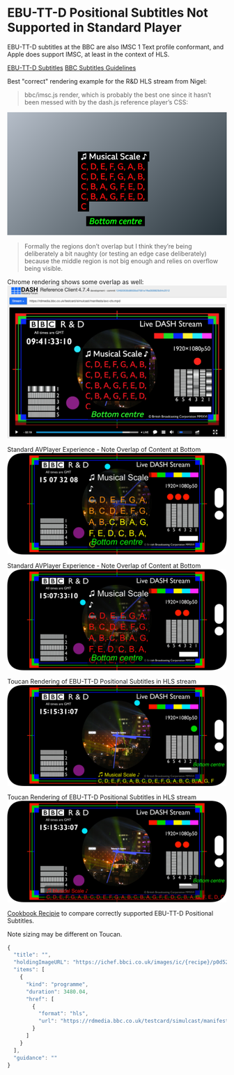 #  EBU-TT-D Positional Subtitles Not Supported in Standard Player

EBU-TT-D subtitles at the BBC are also IMSC 1 Text profile conformant, and Apple does support IMSC, at least in the context of HLS. 

[EBU-TT-D Subtitles](https://tech.ebu.ch/publications/tech3380)
[BBC Subtitles Guidelines](https://www.bbc.co.uk/accessibility/forproducts/guides/subtitles/#Subtitle-Guidelines)

Best "correct" rendering example for the R&D HLS stream from Nigel:
> bbc/imsc.js render, which is probably the best one since it hasn’t been messed with by the dash.js reference player’s CSS:
<img src="../Local Media/DocumentationMedia/bestRenderingForStreamFromNigel.png"/> 

> Formally the regions don’t overlap but I think they’re being deliberately a bit naughty (or testing an edge case deliberately) because the middle region is not big enough and relies on overflow being visible.

Chrome rendering shows some overlap as well: 
<img src="../Local Media/DocumentationMedia/chromeRenderingForStreamFromNigel.png"/> 

Standard AVPlayer Experience - Note Overlap of Content at Bottom
<img src="../Local Media/DocumentationMedia/iPhone15iOS17_2_EBUTTD_StandardAVPlayer.png"/>

Standard AVPlayer Experience - Note Overlap of Content at Bottom
<img src="../Local Media/DocumentationMedia/iPhone15iOS17_2_EBUTTD_StandardAVPlayer2.png"/> 

Toucan Rendering of EBU-TT-D Positional Subtitles in HLS stream
<img src="../Local Media/DocumentationMedia/iPhone15iOS17_2_EBUTTD_Toucan.png"/> 

Toucan Rendering of EBU-TT-D Positional Subtitles in HLS stream
<img src="../Local Media/DocumentationMedia/iPhone15iOS17_2_EBUTTD_Toucan2.png"/> 

[Cookbook Recipie](http://cookbook.tools.bbc.co.uk/iplayer?settings=eyJwcm9kdWN0IjoiaXBsYXllciIsImNvdW50ZXJOYW1lIjoiaXBsYXllci50di5zbXAuY29va2Jvb2sucGFnZSIsImVuYWJsZVRvdWNhbiI6dHJ1ZSwic3VwZXJSZXNwb25zaXZlIjp0cnVlLCJhbGxvd0Nhc3RpbmciOnRydWUsInVpIjp7InVzZUluUGxheWVyR3VpZGFuY2UiOmZhbHNlLCJwbGF5YmFja1NldHRpbmdzUGFuZWwiOnsiZW5hYmxlZCI6dHJ1ZSwiY29udGludW91c1BsYXlTZXR0aW5nIjp0cnVlLCJxdWFsaXR5U2V0dGluZyI6dHJ1ZX19fQ%3D%3D&playlist=eyJ0aXRsZSI6IiIsImhvbGRpbmdJbWFnZVVSTCI6Imh0dHBzOi8vaWNoZWYuYmJjaS5jby51ay9pbWFnZXMvaWMve3JlY2lwZX0vcDBkNTIwY3guanBnIiwiaXRlbXMiOlt7ImtpbmQiOiJwcm9ncmFtbWUiLCJkdXJhdGlvbiI6MzQ4MC4wNCwiaHJlZiI6W3siZm9ybWF0IjoiaGxzIiwidXJsIjoiaHR0cHM6Ly9yZG1lZGlhLmJiYy5jby51ay90ZXN0Y2FyZC9zaW11bGNhc3QvbWFuaWZlc3RzL2F2Yy1mdWxsLm0zdTgifV19XSwiZ3VpZGFuY2UiOiIifQ%3D%3D) to compare correctly supported EBU-TT-D Positional Subtitles. 

Note sizing may be different on Toucan. 

```javaScript
{
  "title": "",
  "holdingImageURL": "https://ichef.bbci.co.uk/images/ic/{recipe}/p0d520cx.jpg",
  "items": [
    {
      "kind": "programme",
      "duration": 3480.04,
      "href": [
        {
          "format": "hls",
          "url": "https://rdmedia.bbc.co.uk/testcard/simulcast/manifests/avc-full.m3u8"
        }
      ]
    }
  ],
  "guidance": ""
}
```


